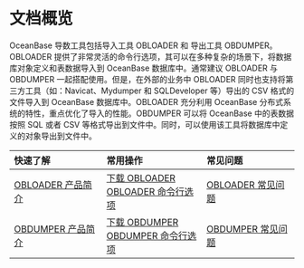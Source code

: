 文档概览
=========================
OceanBase 导数工具包括导入工具 OBLOADER 和 导出工具 OBDUMPER。OBLOADER 提供了非常灵活的命令行选项，其可以在多种复杂的场景下，将数据库对象定义和表数据导入到 OceanBase 数据库中。通常建议 OBLOADER 与 OBDUMPER 一起搭配使用。但是，在外部的业务中 OBLOADER 同时也支持将第三方工具（如：Navicat、Mydumper 和 SQLDeveloper 等）导出的 CSV 格式的文件导入到 OceanBase 数据库中。OBLOADER 充分利用 OceanBase 分布式系统的特性，重点优化了导入的性能。OBDUMPER 可以将 OceanBase 中的表数据按照 SQL 或者 CSV 等格式导出到文件中。同时，可以使用该工具将数据库中定义的对象导出到文件中。

|         快速了解         | 常用操作 |常见问题|
|:-----------------------|:---------|:---------|
|[OBLOADER 产品简介](200.OBLOADER/100.obloader-product-introduction.md)| [下载 OBLOADER](200.OBLOADER/200.obloader-user-guide/200.run-obloader.md)  <br> [OBLOADER 命令行选项](200.OBLOADER/200.obloader-user-guide/300.obloader-command-line-options.md)   |[OBLOADER 常见问题](200.OBLOADER/300.obloader-faq.md)  |
|[OBDUMPER 产品简介](300.OBDUMPER/100.obdumper-product-introduction.md)|[下载 OBDUMPER](300.OBDUMPER/200.obdumper-user-guide/200.run-obdumper.md)<br>[OBDUMPER 命令行选项](300.OBDUMPER/200.obdumper-user-guide/300.obdumper-command-line-options.md)|[OBDUMPER 常见问题](300.OBDUMPER/300.obdumper-faq.md)|



